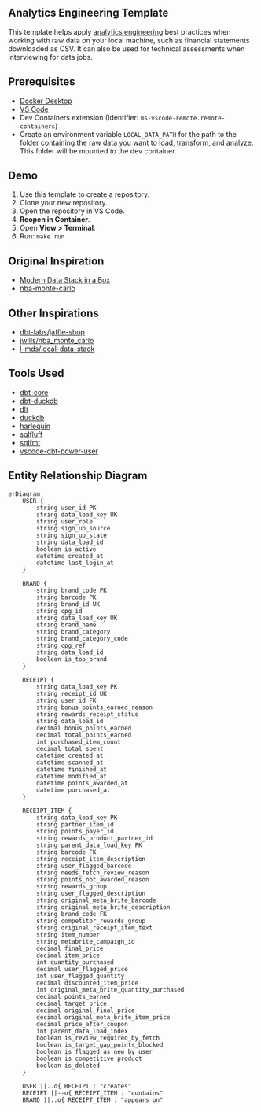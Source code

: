 ## Analytics Engineering Template

This template helps apply [analytics engineering](https://www.getdbt.com/blog/what-is-analytics-engineering) best practices when working with raw data on your local machine, such as financial statements downloaded as CSV. It can also be used for technical assessments when interviewing for data jobs.

## Prerequisites
- [Docker Desktop](https://www.docker.com/)
- [VS Code](https://code.visualstudio.com/)
- Dev Containers extension (Identifier: `ms-vscode-remote.remote-containers`)
- Create an environment variable `LOCAL_DATA_PATH` for the path to the folder containing the raw data you want to load, transform, and analyze. This folder will be mounted to the dev container.

## Demo
1. Use this template to create a repository.
2. Clone your new repository.
3. Open the repository in VS Code.
4. **Reopen in Container**.
5. Open **View > Terminal**.
6. Run: ```make run```

## Original Inspiration
- [Modern Data Stack in a Box](https://duckdb.org/2022/10/12/modern-data-stack-in-a-box.html)
- [nba-monte-carlo](https://github.com/matsonj/nba-monte-carlo)

## Other Inspirations
- [dbt-labs/jaffle-shop](https://github.com/dbt-labs/jaffle-shop)
- [jwills/nba_monte_carlo](https://github.com/jwills/nba_monte_carlo)
- [l-mds/local-data-stack](https://github.com/l-mds/local-data-stack)

## Tools Used
- [dbt-core](https://github.com/dbt-labs/dbt-core)
- [dbt-duckdb](https://github.com/duckdb/dbt-duckdb)
- [dlt](https://github.com/dlt-hub/dlt)
- [duckdb](https://github.com/duckdb/duckdb)
- [harlequin](https://github.com/tconbeer/harlequin)
- [sqlfluff](https://github.com/sqlfluff/sqlfluff)
- [sqlfmt](https://github.com/tconbeer/sqlfmt)
- [vscode-dbt-power-user](https://github.com/AltimateAI/vscode-dbt-power-user)

## Entity Relationship Diagram

```mermaid
erDiagram
    USER {
        string user_id PK
        string data_load_key UK
        string user_role
        string sign_up_source
        string sign_up_state
        string data_load_id
        boolean is_active
        datetime created_at
        datetime last_login_at
    }

    BRAND {
        string brand_code PK
        string barcode PK
        string brand_id UK
        string cpg_id
        string data_load_key UK
        string brand_name
        string brand_category
        string brand_category_code
        string cpg_ref
        string data_load_id
        boolean is_top_brand
    }

    RECEIPT {
        string data_load_key PK
        string receipt_id UK
        string user_id FK
        string bonus_points_earned_reason
        string rewards_receipt_status
        string data_load_id
        decimal bonus_points_earned
        decimal total_points_earned
        int purchased_item_count
        decimal total_spent
        datetime created_at
        datetime scanned_at
        datetime finished_at
        datetime modified_at
        datetime points_awarded_at
        datetime purchased_at
    }

    RECEIPT_ITEM {
        string data_load_key PK
        string partner_item_id
        string points_payer_id
        string rewards_product_partner_id
        string parent_data_load_key FK
        string barcode FK
        string receipt_item_description
        string user_flagged_barcode
        string needs_fetch_review_reason
        string points_not_awarded_reason
        string rewards_group
        string user_flagged_description
        string original_meta_brite_barcode
        string original_meta_brite_description
        string brand_code FK
        string competitor_rewards_group
        string original_receipt_item_text
        string item_number
        string metabrite_campaign_id
        decimal final_price
        decimal item_price
        int quantity_purchased
        decimal user_flagged_price
        int user_flagged_quantity
        decimal discounted_item_price
        int original_meta_brite_quantity_purchased
        decimal points_earned
        decimal target_price
        decimal original_final_price
        decimal original_meta_brite_item_price
        decimal price_after_coupon
        int parent_data_load_index
        boolean is_review_required_by_fetch
        boolean is_target_gap_points_blocked
        boolean is_flagged_as_new_by_user
        boolean is_competitive_product
        boolean is_deleted
    }

    USER ||..o{ RECEIPT : "creates"
    RECEIPT ||--o{ RECEIPT_ITEM : "contains"
    BRAND ||..o{ RECEIPT_ITEM : "appears on"
```
